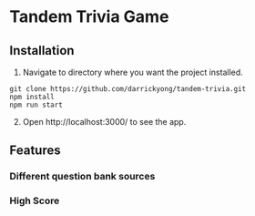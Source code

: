# Tandem Trivia Game

## Installation
1. Navigate to directory where you want the project installed.
```
git clone https://github.com/darrickyong/tandem-trivia.git
npm install
npm run start
```
2. Open http://localhost:3000/ to see the app.

## Features

### Different question bank sources
### High Score